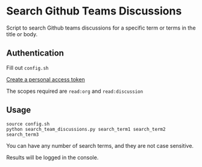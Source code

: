 # Search Github Teams Discussions

Script to search Github teams discussions for a specific term or terms in the title or body.

## Authentication

Fill out `config.sh` 

[Create a personal access token](https://docs.github.com/en/authentication/keeping-your-account-and-data-secure/creating-a-personal-access-token#creating-a-token)

The scopes required are `read:org` and `read:discussion`


## Usage

```
source config.sh
python search_team_discussions.py search_term1 search_term2 search_term3
```
You can have any number of search terms, and they are not case sensitive.

Results will be logged in the console.
